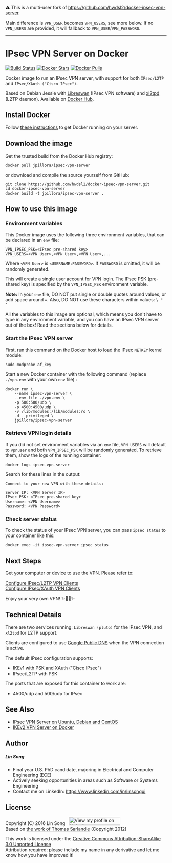 :warning: This is a multi-user fork of https://github.com/hwdsl2/docker-ipsec-vpn-server

Main difference is `VPN_USER` becomes `VPN_USERS`, see more below. If no `VPN_USERS` are provided, it will fallback to `VPN_USER`/`VPN_PASSWORD`.

---

# IPsec VPN Server on Docker

[![Build Status](https://img.shields.io/travis/hwdsl2/docker-ipsec-vpn-server.svg)](https://travis-ci.org/hwdsl2/docker-ipsec-vpn-server)
[![Docker Stars](https://img.shields.io/docker/stars/hwdsl2/ipsec-vpn-server.svg)](https://hub.docker.com/r/hwdsl2/ipsec-vpn-server)
[![Docker Pulls](https://img.shields.io/docker/pulls/hwdsl2/ipsec-vpn-server.svg)](https://hub.docker.com/r/hwdsl2/ipsec-vpn-server)

Docker image to run an IPsec VPN server, with support for both `IPsec/L2TP` and `IPsec/XAuth ("Cisco IPsec")`.

Based on Debian Jessie with [Libreswan](https://libreswan.org) (IPsec VPN software) and [xl2tpd](https://github.com/xelerance/xl2tpd) (L2TP daemon). Available on [Docker Hub](https://hub.docker.com/r/hwdsl2/ipsec-vpn-server).

## Install Docker

Follow [these instructions](https://docs.docker.com/engine/installation/) to get Docker running on your server.

## Download the image

Get the trusted build from the Docker Hub registry:

```
docker pull jpillora/ipsec-vpn-server
```

or download and compile the source yourself from GitHub:

```
git clone https://github.com/hwdsl2/docker-ipsec-vpn-server.git
cd docker-ipsec-vpn-server
docker build -t jpillora/ipsec-vpn-server .
```

## How to use this image

### Environment variables

This Docker image uses the following three environment variables, that can be declared in an `env` file:

```
VPN_IPSEC_PSK=<IPsec pre-shared key>
VPN_USERS=<VPN User>,<VPN User>,<VPN User>,...
```

Where `<VPN User>` is `<USERNAME:PASSWORD>`. If `PASSWORD` is omitted, it will be randomly generated.

This will create a single user account for VPN login. The IPsec PSK (pre-shared key) is specified by the `VPN_IPSEC_PSK` environment variable.

**Note:** In your `env` file, DO NOT put single or double quotes around values, or add space around `=`. Also, DO NOT use these characters within values: `\ " '`

All the variables to this image are optional, which means you don't have to type in any environment variable, and you can have an IPsec VPN server out of the box! Read the sections below for details.

### Start the IPsec VPN server

First, run this command on the Docker host to load the IPsec `NETKEY` kernel module:

```
sudo modprobe af_key
```

Start a new Docker container with the following command (replace `./vpn.env` with your own `env` file) :

```
docker run \
    --name ipsec-vpn-server \
    --env-file ./vpn.env \
    -p 500:500/udp \
    -p 4500:4500/udp \
    -v /lib/modules:/lib/modules:ro \
    -d --privileged \
    jpillora/ipsec-vpn-server
```

### Retrieve VPN login details

If you did not set environment variables via an `env` file, `VPN_USERS` will default to `vpnuser` and both `VPN_IPSEC_PSK` will be randomly generated. To retrieve them, show the logs of the running container:

```
docker logs ipsec-vpn-server
```

Search for these lines in the output:

```console
Connect to your new VPN with these details:

Server IP: <VPN Server IP>
IPsec PSK: <IPsec pre-shared key>
Username: <VPN Username>
Password: <VPN Password>
```

### Check server status

To check the status of your IPsec VPN server, you can pass `ipsec status` to your container like this:

```
docker exec -it ipsec-vpn-server ipsec status
```

## Next Steps

Get your computer or device to use the VPN. Please refer to:

[Configure IPsec/L2TP VPN Clients](https://github.com/hwdsl2/setup-ipsec-vpn/blob/master/docs/clients.md)   
[Configure IPsec/XAuth VPN Clients](https://github.com/hwdsl2/setup-ipsec-vpn/blob/master/docs/clients-xauth.md)

Enjoy your very own VPN! :sparkles::tada::rocket::sparkles:

## Technical Details

There are two services running: `Libreswan (pluto)` for the IPsec VPN, and `xl2tpd` for L2TP support.

Clients are configured to use [Google Public DNS](https://developers.google.com/speed/public-dns/) when the VPN connection is active.

The default IPsec configuration supports:

* IKEv1 with PSK and XAuth ("Cisco IPsec")
* IPsec/L2TP with PSK

The ports that are exposed for this container to work are:

* 4500/udp and 500/udp for IPsec

## See Also

* [IPsec VPN Server on Ubuntu, Debian and CentOS](https://github.com/hwdsl2/setup-ipsec-vpn)
* [IKEv2 VPN Server on Docker](https://github.com/gaomd/docker-ikev2-vpn-server)

## Author

##### Lin Song   
- Final year U.S. PhD candidate, majoring in Electrical and Computer Engineering (ECE)
- Actively seeking opportunities in areas such as Software or Systems Engineering
- Contact me on LinkedIn: <a href="https://www.linkedin.com/in/linsongui" target="_blank">https://www.linkedin.com/in/linsongui</a>

## License

Copyright (C) 2016&nbsp;Lin Song&nbsp;&nbsp;&nbsp;<a href="https://www.linkedin.com/in/linsongui" target="_blank"><img src="https://static.licdn.com/scds/common/u/img/webpromo/btn_viewmy_160x25.png" width="160" height="25" border="0" alt="View my profile on LinkedIn"></a>    
Based on [the work of Thomas Sarlandie](https://github.com/sarfata/voodooprivacy) (Copyright 2012)

This work is licensed under the [Creative Commons Attribution-ShareAlike 3.0 Unported License](http://creativecommons.org/licenses/by-sa/3.0/)   
Attribution required: please include my name in any derivative and let me know how you have improved it!
